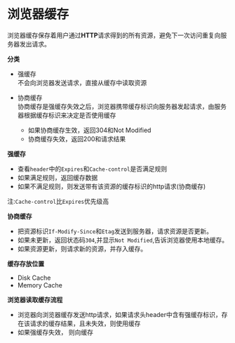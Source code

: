 # 浏览器缓存

浏览器缓存保存着用户通过**HTTP**请求得到的所有资源，避免下一次访问重复向服务器发出请求。

**分类**

- 强缓存    
  不会向浏览器发送请求，直接从缓存中读取资源    
  
- 协商缓存    
  协商缓存是强缓存失效之后，浏览器携带缓存标识向服务器发起请求，由服务器根据缓存标识来决定是否使用缓存
  - 如果协商缓存生效，返回304和Not Modified
  - 协商缓存失效，返回200和请求结果
  
**强缓存**
- 查看``header``中的``Expires``和``Cache-control``是否满足规则
- 如果满足规则，返回缓存数据
- 如果不满足规则，则发送带有该资源的缓存标识的http请求(协商缓存)

注:``Cache-control``比``Expires``优先级高

**协商缓存**
- 把资源标识``If-Modify-Since``和``Etag``发送到服务器，请求资源是否更新。
- 如果未更新，返回状态码``304``,并显示``Not Modified``,告诉浏览器使用本地缓存。
- 如果资源更新，则请求新的资源，并存入缓存。

**缓存存放位置**
- Disk Cache
- Memory Cache

**浏览器读取缓存流程**
- 浏览器向浏览器缓存发送http请求，如果请求头header中含有强缓存标识，存在该请求的缓存结果，且未失效，则使用缓存
- 如果强缓存失效， 则向缓存
